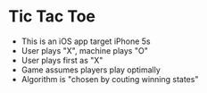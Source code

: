 # Tic Tac Toe
- This is an iOS app target iPhone 5s
- User plays "X", machine plays "O"
- User plays first as "X"
- Game assumes players play optimally
- Algorithm is "chosen by couting winning states"
